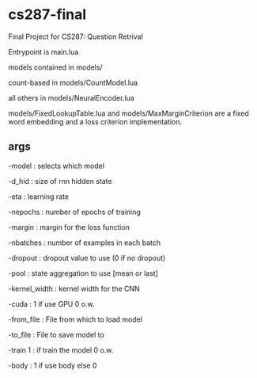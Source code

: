 # cs287-final
Final Project for CS287: Question Retrival

Entrypoint is main.lua

models contained in models/

count-based in models/CountModel.lua

all others in models/NeuralEncoder.lua

models/FixedLookupTable.lua and models/MaxMarginCriterion are a fixed word embedding and a loss criterion implementation.

## args

-model : selects which model

-d_hid : size of rnn hidden state

-eta : learning rate

-nepochs : number of epochs of training

-margin : margin for the loss function

-nbatches : number of examples in each batch

-dropout : dropout value to use (0 if no dropout)

-pool : state aggregation to use [mean or last]

-kernel_width : kernel width for the CNN

-cuda : 1 if use GPU 0 o.w.

-from_file : File from which to load model

-to_file : File to save model to

-train 1 : if train the model 0 o.w.

-body : 1 if use body else 0



